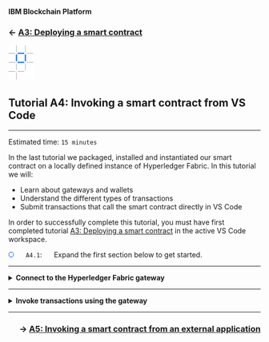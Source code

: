 **IBM Blockchain Platform**

<h3 align='left'>← <a href='./a3.md'><b>A3: Deploying a smart contract</b></a>

![alt text](./images/ibp.png "IBM Blockchain Platform")
## **Tutorial A4: Invoking a smart contract from VS Code**

---

Estimated time: `15 minutes`

In the last tutorial we packaged, installed and instantiated our smart contract on a locally defined instance of Hyperledger Fabric. In this tutorial we will:

* Learn about gateways and wallets
* Understand the different types of transactions
* Submit transactions that call the smart contract directly in VS Code

In order to successfully complete this tutorial, you must have first completed tutorial <a href='./a3.md'>A3: Deploying a smart contract</a> in the active VS Code workspace.

![alt text](./images/bullet.png "[]") &nbsp;&nbsp;&nbsp;&nbsp; `A4.1`: &nbsp;&nbsp;&nbsp;&nbsp;
Expand the first section below to get started.


---
<details>
<summary><b>Connect to the Hyperledger Fabric gateway</b></summary>


In order to submit transactions in Hyperledger Fabric you will need to use a *gateway*.

<br><h3 align='left'>Fabric Gateways and Wallets</h3>

A gateway represents a connection to a Hyperledger Fabric network. 
Applications that call transactions, whether that's VS Code or your own application, use gateways to encapsulate the details of how and where they're connecting. 

Each gateway is built from within the client application and connects to a single peer on the network using a supplied identity. The credentials used to prove your identity are stored in *wallets* and passed to the gateway at connection time.

> <br>
   > <b>Want to know more about gateways?</b> <a href="https://hyperledger-fabric.readthedocs.io/en/latest/developapps/gateway.html">Read about them in the Hyperledger Fabric documentation.</a>
   > <br>&nbsp;

Take care to understand the difference between **Fabric Environments** and **Fabric Gateways**: While a Fabric *Environment* gives an overview of all the resources available to you in a Hyperledger Fabric network, a Fabric *Gateway* represents a single connection to it. Think of a view of the entire internet (Environment), compared to a view of a single connection to a web server (Gateway).

<br><h3 align='left'>Gateways and Wallets in VS Code</h3>

The gateways that have been configured in the VS Code workspace are shown in the Fabric Gateways view in the IBM Blockchain Platform extension.

When the smart contract was deployed in the previous tutorial, a gateway was created for you at the same time; this is now shown in the Fabric Gateways view.

![alt text](./images/a4.1.1.png "Fabric Gateways")

Furthermore, the available wallets and identities are shown in the Fabric Wallets view:

![alt text](./images/a4.1.2.png "Fabric Wallets")

As you can see, four identities are listed in total: two each for the orderer and peer organizations that were created as part of the previous tutorial. The *'admin'* identities in each organization are responsible for running the Hyperledger Fabric component (peer or orderer). The other identities (*'ordererAdmin'* and *'org1Admin'*) are intended for client connections, and is what we will use for the gateway.

<br><h3 align='left'>Connecting to the Fabric Gateway in VS Code</h3>

We will now connect to the local peer using the Fabric Gateway instance that is available to us. 

![alt text](./images/bullet.png "[]") &nbsp;&nbsp;&nbsp;&nbsp; `A4.2`: &nbsp;&nbsp;&nbsp;&nbsp;
In the Fabric Gateways view, click "1 Org Local Fabric - Org1".

If you can't see this view, remember to first click the IBM Blockchain Platform icon in the sidebar.

![alt text](./images/a4.1.1.png "Fabric Gateways")

You will now be asked to select the identity that the gateway will use to connect to the network. Two are listed; these are the two identities in the wallet for the peer's organization (Org1). As a reminder, we will be using the identity *org1Admin*.

![alt text](./images/bullet.png "[]") &nbsp;&nbsp;&nbsp;&nbsp; `A4.3`: &nbsp;&nbsp;&nbsp;&nbsp;
Click 'org1Admin'.

![alt text](./images/a4.3.png "Fabric Gateways")

The IBM Blockchain Platform will now connect to the locally running Hyperledger Fabric instance; this will only take a few seconds to complete.

Once connected, notice that the Fabric Gateways view changes to reflect the channels and transactions available to the connected gateway.

![alt text](./images/bullet.png "[]") &nbsp;&nbsp;&nbsp;&nbsp; `A4.4`: &nbsp;&nbsp;&nbsp;&nbsp;
Fully expand the Channels tree in the Fabric Gateways view to show the available transactions.

![alt text](./images/a4.4.png "Connected Fabric Gateway")

The tree shows the network into which the smart contract was deployed (mychannel), the name of the smart contract that was deployed (DemoContract@0.0.1), and the five transaction methods that were implemented as part of the smart contract.

![alt text](./images/bullet.png "[]") &nbsp;&nbsp;&nbsp;&nbsp; `A4.5`: &nbsp;&nbsp;&nbsp;&nbsp;
Expand the next section of the tutorial to continue.

</details>

---
<details>
<summary><b>Invoke transactions using the gateway</b></summary>

We will now invoke some of these transactions. Hyperledger Fabric distinguishes between read/write transactions that are logged on the blockchain ledger (*submitted* transactions), and read-only transactions that are not recorded on the blockchain ledger (*evaluated* transactions). IBM Blockchain Platform allows us to invoke both of these transaction types.

We will start by evaluating the transaction 'myAssetExists'.

![alt text](./images/bullet.png "[]") &nbsp;&nbsp;&nbsp;&nbsp; `A4.6`: &nbsp;&nbsp;&nbsp;&nbsp;
Right-click 'myAssetExists' and select 'Evaluate Transaction'.

![alt text](./images/a4.6.png "Connected Fabric Gateway")

Input parameters to transactions are entered in a JSON data format.

![alt text](./images/bullet.png "[]") &nbsp;&nbsp;&nbsp;&nbsp; `A4.7`: &nbsp;&nbsp;&nbsp;&nbsp;
Replace the input parameters with `["001"]` and press Enter.

![alt text](./images/a4.7.png "Input parameters to myAssetExists")

Transient data is an advanced feature of Hyperledger Fabric which we will cover in a later tutorial; we will not use it here.

![alt text](./images/bullet.png "[]") &nbsp;&nbsp;&nbsp;&nbsp; `A4.8`: &nbsp;&nbsp;&nbsp;&nbsp;
Press Enter again to accept the default transient data parameters.

![alt text](./images/a4.8-a9.19.png "Default transient data")

The peer will now run the myAssetExists method in our smart contract using an asset ID of "001". As you will recall from the implementation, this will return true if the key "001" exists in the world state, and false otherwise.

When the method completes, the Output tab will show the results of the evaluation.

![alt text](./images/bullet.png "[]") &nbsp;&nbsp;&nbsp;&nbsp; `A4.9`: &nbsp;&nbsp;&nbsp;&nbsp;
Move the mouse over the "Successfully evaluated transaction" notification to reveal the close icon, and click it to close it.

![alt text](./images/a4.9.1.png "Evaluation notification")

If you review the output from the command you can see the results of evaluating the transaction. In this case, the return value is false, because the key does not exist in the world state.

![alt text](./images/a4.9.2.png "Return value is false")

We will now create the asset. As this will modify the world state, we will need to *submit* a transaction this time rather than evaluate one.

![alt text](./images/bullet.png "[]") &nbsp;&nbsp;&nbsp;&nbsp; `A4.10`: &nbsp;&nbsp;&nbsp;&nbsp;
Right-click 'createMyAsset' and select 'Submit Transaction'.

![alt text](./images/a4.10.png "Submit createMyAsset")

As you may recall, the createMyAsset transaction takes two parameters: a key and its associated value.

![alt text](./images/bullet.png "[]") &nbsp;&nbsp;&nbsp;&nbsp; `A4.11`: &nbsp;&nbsp;&nbsp;&nbsp;
Replace the input parameters with `["001","Mona Lisa"]` and press Enter.

![alt text](./images/a4.11.png "Creating an asset")

![alt text](./images/bullet.png "[]") &nbsp;&nbsp;&nbsp;&nbsp; `A4.12`: &nbsp;&nbsp;&nbsp;&nbsp;
Press Enter a second time to accept the transient data defaults and submit the transaction.

![alt text](./images/a4.8-a9.19.png "Default transient data")

Review the output to ensure that the transaction was successful.

![alt text](./images/a4.12.png "Review the createMyAsset output")

![alt text](./images/bullet.png "[]") &nbsp;&nbsp;&nbsp;&nbsp; `A4.13`: &nbsp;&nbsp;&nbsp;&nbsp;
Evaluate the "myAssetExists" transaction a second time with the "001" key to show that the asset now exists.

![alt text](./images/a4.13.png "Review the myAssetExists output")

The returned value is now 'true'.

![alt text](./images/bullet.png "[]") &nbsp;&nbsp;&nbsp;&nbsp; `A4.14`: &nbsp;&nbsp;&nbsp;&nbsp;
Submit the "updateMyAsset" transaction to change the value of the "001" key to "The Hay Wain".

![alt text](./images/a4.14.png "Review the updateMyAsset output")

![alt text](./images/bullet.png "[]") &nbsp;&nbsp;&nbsp;&nbsp; `A4.15`: &nbsp;&nbsp;&nbsp;&nbsp;
Evaluate the "readMyAsset" transaction to return the updated value of the "001" key.

![alt text](./images/a4.15.png "Review the readMyAsset output")

![alt text](./images/bullet.png "[]") &nbsp;&nbsp;&nbsp;&nbsp; `A4.16`: &nbsp;&nbsp;&nbsp;&nbsp;
Finally, submit the "deleteMyAsset" transaction to delete the "001" asset from the world state.

![alt text](./images/a4.16.png "Review the deleteMyAsset output")

Note from this last transaction, that even though transactions in a blockchain's transaction log cannot be deleted, it is perfectly possible to delete assets from the world state. The log records the *changes* that have happened to the world state database, which can include deleting records as well as adding and modifying them.

<br><h3 align='left'>Summary</h3>

In this tutorial we have used a gateway to connect to the Hyperledger Fabric instance running inside VS Code. We then used the IBM Blockchain Platform test capabilities to submit and evaluate transactions using the smart contract that we deployed.

In the next tutorial we will build and use a standalone application to transact with the blockchain.


</details>


---


<h3 align='right'> → <a href='./a5.md'><b>A5: Invoking a smart contract from an external application</b></h3></a>
